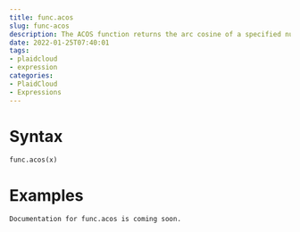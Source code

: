 ```yaml
---
title: func.acos
slug: func-acos
description: The ACOS function returns the arc cosine of a specified number
date: 2022-01-25T07:40:01
tags:
- plaidcloud
- expression
categories:
- PlaidCloud
- Expressions
---
```



# Syntax



```
func.acos(x)
```


# Examples



```
Documentation for func.acos is coming soon.
```
